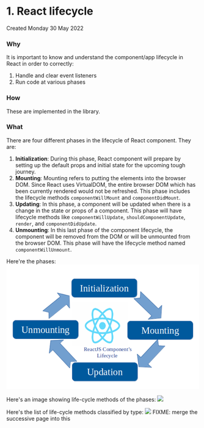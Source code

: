 # 1. React lifecycle
Created Monday 30 May 2022

### Why
It is important to know and understand the component/app lifecycle in React in order to correctly:
1. Handle and clear event listeners
2. Run code at various phases

### How
These are implemented in the library.

### What
There are four different phases in the lifecycle of React component. They are:
1. **Initialization**: During this phase, React component will prepare by setting up the default props and initial state for the upcoming tough journey.
2. **Mounting**: Mounting refers to putting the elements into the browser DOM. Since React uses VirtualDOM, the entire browser DOM which has been currently rendered would not be refreshed. This phase includes the lifecycle methods `componentWillMount` and `componentDidMount`.
3. **Updating**: In this phase, a component will be updated when there is a change in the state or props of a component. This phase will have lifecycle methods like `componentWillUpdate`, `shouldComponentUpdate`, `render`, and `componentDidUpdate`.
4. **Unmounting**: In this last phase of the component lifecycle, the component will be removed from the DOM or will be unmounted from the browser DOM. This phase will have the lifecycle method named `componentWillUnmount`.

Here're the phases:
![](../../assets/pasted_image002%201%201.png)

Here's an image showing life-cycle methods of the phases:
![](Pasted_image_20220530020206.png)

Here's the list of life-cycle methods classified by type:
![](Pasted_image_20220702132009.png)
FIXME: merge the successive page into this
